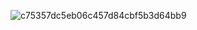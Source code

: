 ![c75357dc5eb06c457d84cbf5b3d64bb9](https://github.com/herniglerams/herniglerams/assets/153506194/e4beec91-5d4c-4c0c-8ba2-955fa37e7fa4)

